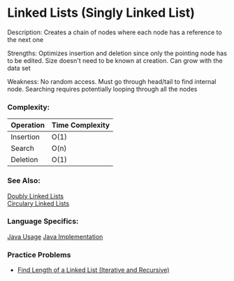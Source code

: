 # Linked Lists (Singly Linked List)
Description: Creates a chain of nodes where each node has a reference to the next one

Strengths: Optimizes insertion and deletion since only the pointing node has to be edited. Size doesn't need to be known at creation. Can grow with the data set

Weakness: No random access. Must go through head/tail to find internal node. Searching requires potentially looping through all the nodes 

### Complexity:

| Operation | Time Complexity |
| --- | --- |
| Insertion | O(1) |
| Search | O(n) |
| Deletion | O(1) |

### See Also:
[Doubly Linked Lists](doubly-linked-lists.md)\
[Circulary Linked Lists](circularly-linked-lists.md)

### Language Specifics:
[Java Usage](/languages/java/java-linked-lists.md)
[Java Implementation](/languages/java/java-singly-linked-list.md)

### Practice Problems
* [Find Length of a Linked List (Iterative and Recursive)](/questions/linked-lists/length-linked-list.md) 